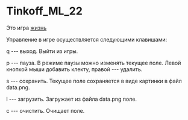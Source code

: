 # Tinkoff_ML_22

Это игра [жизнь](https://ru.wikipedia.org/wiki/Игра_«Жизнь»)

Управление в игре осуществляется следующими клавишами:

q --- выход. Выйти из игры.

p --- пауза. В режиме паузы можно изменять текущее поле. Левой кнопкой мыши добавить клекту, правой --- удалить.

s --- сохранить. Текущее поле сохраняется в виде картинки в файл data.png.

l --- загрузить. Загружает из файла data.png поле.

с --- очистить. Очищает поле.
